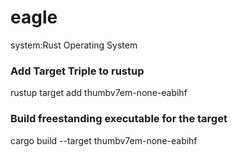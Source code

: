 # eagle
system:Rust Operating System

### Add Target Triple to rustup
rustup target add thumbv7em-none-eabihf

### Build freestanding executable for the target
cargo build --target thumbv7em-none-eabihf
